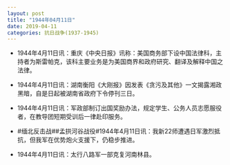 ```yaml
---
layout: post
title: "1944年04月11日"
date: 2019-04-11
categories: 抗日战争(1937-1945)
---
```


<meta name="referrer" content="no-referrer" />

- 1944年4月11日讯：重庆《中央日报》讯称：美国商务部下设中国法律科，主持者为斯雷帕克，该科主要业务是为美国商界和政府研究、翻译及解释中国之法律。 

- 1944年4月11日讯：湖南衡阳《大刚报》因发表《贪污及其他》一文揭露湘政黑暗，自是日起被湖南省政府下令停刊三日。 

- 1944年4月11日讯：军政部制订出国奖励办法，规定学生、公务人员志愿服役者，在教导团短期受训后一律赴印服务。 

- #缅北反击战##孟拱河谷战役#1944年4月11日讯：我新22师遭遇日军激烈抵抗，但我军在优势炮火支援下，仍稳步推进。 

- 1944年4月11日讯：太行八路军一部克复河南林县。 

